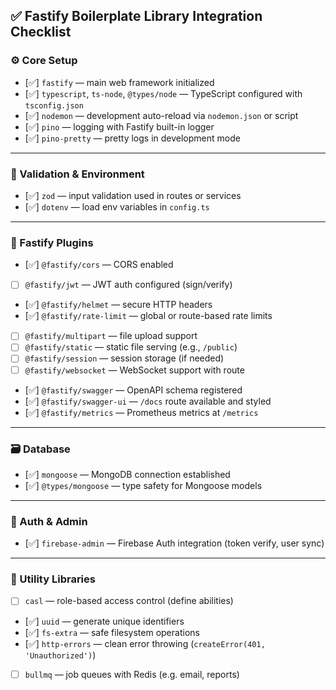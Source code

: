 

## ✅ Fastify Boilerplate Library Integration Checklist

### ⚙️ Core Setup

* [✅] `fastify` — main web framework initialized
* [✅] `typescript`, `ts-node`, `@types/node` — TypeScript configured with `tsconfig.json`
* [✅] `nodemon` — development auto-reload via `nodemon.json` or script
* [✅] `pino` — logging with Fastify built-in logger
* [✅] `pino-pretty` — pretty logs in development mode

---

### 🧠 Validation & Environment

* [✅] `zod` — input validation used in routes or services
* [✅] `dotenv` — load env variables in `config.ts`

---

### 🧩 Fastify Plugins

* [✅] `@fastify/cors` — CORS enabled
* [ ] `@fastify/jwt` — JWT auth configured (sign/verify)
* [✅] `@fastify/helmet` — secure HTTP headers
* [✅] `@fastify/rate-limit` — global or route-based rate limits
* [ ] `@fastify/multipart` — file upload support
* [ ] `@fastify/static` — static file serving (e.g., `/public`)
* [ ] `@fastify/session` — session storage (if needed)
* [ ] `@fastify/websocket` — WebSocket support with route
* [✅] `@fastify/swagger` — OpenAPI schema registered
* [✅] `@fastify/swagger-ui` — `/docs` route available and styled
* [✅] `@fastify/metrics` — Prometheus metrics at `/metrics`

---

### 🗃️ Database

* [✅] `mongoose` — MongoDB connection established
* [✅] `@types/mongoose` — type safety for Mongoose models

---

### 🔐 Auth & Admin

* [✅] `firebase-admin` — Firebase Auth integration (token verify, user sync)

---

### 🎯 Utility Libraries

* [ ] `casl` — role-based access control (define abilities)
* [✅] `uuid` — generate unique identifiers
* [✅] `fs-extra` — safe filesystem operations
* [✅] `http-errors` — clean error throwing (`createError(401, 'Unauthorized')`)
* [ ] `bullmq` — job queues with Redis (e.g. email, reports)